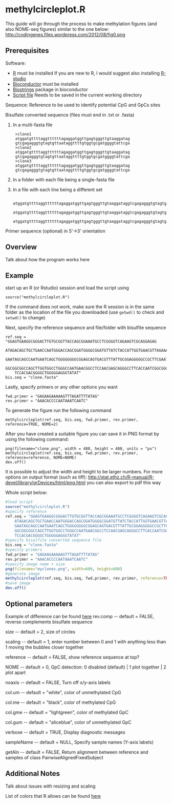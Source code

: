 methylcircleplot.R
======================

This guide will go through the process to make methylation figures (and also NOME-seq figures) similar to the one below:
http://codingenes.files.wordpress.com/2012/08/fig0.png

Prerequisites
-------------
Software:
* [R](http://www.r-project.org/) must be installed
  If you are new to R, I would suggest also installing [R-studio](http://www.rstudio.com/)
* [Bioconductor](http://bioconductor.org/install/) must be installed
* [Biostrings](http://bioconductor.org/packages/release/bioc/html/Biostrings.html) package in bioconductor
* [Script file](https://raw.github.com/ying-w/bioinformatics-figures/master/methylcircleplot/methylcircleplot.R) Needs to be saved in the current working directory

Sequence:
Reference to be used to identify potential CpG and GpCs sites

Bisulfate converted sequence (files must end in .txt or .fasta)

1. In a multi-fasta file  
	
        >clone1        
		atggatgttttaggttttttagaggatggttgagtgggttgtaaggatag
        gtcgagagggtgtagtgttaataggttttgtggtgcgatggggtattcga
        >clone2
        atggatgttttaggttttttagaggatggttgagtgggttgtaaggatag
        gtcgagagggtgtagtgttaataggttttgtggtgcgatggggtattcga
        >clone3
        atggatgttttaggttttttagaggatggttgagtgggttgtaaggatag
        gtcgagagggtgtagtgttaataggttttgtggtgcgatggggtattcga

2. In a folder with each file being a single-fasta file
3. In a file with each line being a different set

        atggatgttttaggttttttagaggatggttgagtgggttgtaaggataggtcgagagggtgtagtgttaataggttttgtggtgcgatggggtattcga
        atggatgttttaggttttttagaggatggttgagtgggttgtaaggataggtcgagagggtgtagtgttaataggttttgtggtgcgatggggtattcga
        atggatgttttaggttttttagaggatggttgagtgggttgtaaggataggtcgagagggtgtagtgttaataggttttgtggtgcgatggggtattcga

Primer sequence (optional) in 5'->3' orientation

Overview
--------
Talk about how the program works here

Example
-------
start up an R (or Rstudio) session and load the script using 

	source("methylcircleplot.R") 

If the command does not work, make sure the R session is in the same folder as the location of the file you downloaded (use `getwd()` to check and `setwd()` to change)

Next, specify the reference sequence and file/folder with bisulfite sequence

~~~~
ref.seq = "GGAGTGAAGGCGGGACTTGTGCGGTTACCAGCGGAAATGCCTCGGGGTCAGAAGTCGCAGGAGAG
	ATAGACAGCTGCTGAACCAATGGGACCAGCGGATGGGGCGGATGTTATCTACCATTGGTGAACGTTAGAAAC
	GAATAGCAGCCAATGAATCAGCTGGGGGGGGCGGAGCAGTGACGTTTATTGCGGAGGGGGCCGCTTCGAATC
	GGCGGCGGCCAGCTTGGTGGCCTGGGCCAATGAACGGCCTCCAACGAGCAGGGCCTTCACCAATCGGCGGCC
	TCCACGACGGGGCTGGGGGAGGGTATAT"
bis.seq = "clone.fasta"
~~~~
Lastly, specify primers or any other options you want

	fwd.primer = "GAGAAGAAAAAGTTTAGATTTTATAG"
	rev.primer = "AAACACCCCAATAAATCAATC"

To generate the figure run the following command

	methylcircleplot(ref.seq, bis.seq, fwd.primer, rev.primer, reference=TRUE, NOME=2)
	
After you have created a suitable figure you can save it in PNG format by using the following command:
	
	png(filename="clone.png", width = 480, height = 480, units = "px")
	methylcircleplot(ref.seq, bis.seq, fwd.primer, rev.primer, reference=reference, NOME=NOME)
	dev.off()
	
It is possible to adjust the width and height to be larger numbers.
For more options on output format (such as tiff):
http://stat.ethz.ch/R-manual/R-devel/library/grDevices/html/png.html
you can also export to pdf this way

Whole script below:

~~~~ R
#load script
source("methylcircleplot.R") 
#specify reference
ref.seq = "GGAGTGAAGGCGGGACTTGTGCGGTTACCAGCGGAAATGCCTCGGGGTCAGAAGTCGCAGGAGAG
	ATAGACAGCTGCTGAACCAATGGGACCAGCGGATGGGGCGGATGTTATCTACCATTGGTGAACGTTAGAAAC
	GAATAGCAGCCAATGAATCAGCTGGGGGGGGCGGAGCAGTGACGTTTATTGCGGAGGGGGCCGCTTCGAATC
	GGCGGCGGCCAGCTTGGTGGCCTGGGCCAATGAACGGCCTCCAACGAGCAGGGCCTTCACCAATCGGCGGCC
	TCCACGACGGGGCTGGGGGAGGGTATAT"
#specify bisulfite converted sequence file
bis.seq = "clone.fasta"
#specify primers
fwd.primer = "GAGAAGAAAAAGTTTAGATTTTATAG"
rev.primer = "AAACACCCCAATAAATCAATC"
#specify image name + size
png(filename="myclones.png", width=600, height=600)
#generate image
methylcircleplot(ref.seq, bis.seq, fwd.primer, rev.primer, reference=TRUE)
#save image
dev.off()
~~~~


Optional parameters
-------------------
Example of difference can be found [here](http://codingenes.wordpress.com/2012/08/23/script-methylation-figure-generation/#more-57)
rev.comp -- default = FALSE, reverse complements bisulfate sequence

size -- default = 2, size of circles

scaling -- default = 1, enter number between 0 and 1 with anything less than 1 moving the bubbles closer together

reference -- default = FALSE, show reference sequence at top?

NOME -- default = 0, GpC detection: 0 disabled (default) | 1 plot together | 2 plot apart

noaxis -- default = FALSE, Turn off x/y-axis labels

col.um -- default = "white", color of unmethylated CpG

col.me -- default = "black", color of methylated CpG

col.gme -- default = "lightgreen", color of methylated GpC

col.gum -- default = "aliceblue", color of unmethylated GpC

verbose -- default = TRUE, Display diagnostic messages

sampleName -- default = NULL, Specify sample names (Y-axis labels)

getAln -- default = FALSE, Return alignment between reference and samples of class PairwiseAlignedFixedSubject 

Additional Notes
----------------
Talk about issues with resizing and scaling

List of colors that R allows can be found [here](http://research.stowers-institute.org/efg/R/Color/Chart/)